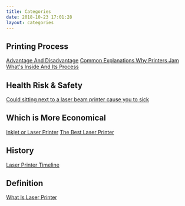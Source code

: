 ```yaml
---
title: Categories
date: 2018-10-23 17:01:28
layout: categories
---
```


## Printing Process

<a href="/Advantage-And-Disadvantage.html">Advantage And Disadvantage</a>
<a href="/Common-Explanations-Why-Printers-Jam.html">Common Explanations Why Printers Jam</a>
<a href="/What's-Inside-And-Its-Process.html">What's Inside And Its Process</a>

## Health Risk & Safety

<a href="/Could-sitting-next-to-a-laser-beam-printer-cause-you-to-sick.html">Could sitting next to a laser beam printer cause you to sick</a>

## Which is More Economical

<a href="/Inkjet-or-Laser-Printer.html">Inkjet or Laser Printer</a>
<a href="/The-Best-Laser-Printer.html">The Best Laser Printer</a>

## History

<a href="/Laser-Printer-Timeline.html">Laser Printer Timeline</a>

## Definition

<a href="/What-Is-Laser-Printer.html">What Is Laser Printer</a>